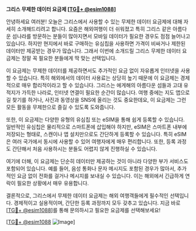 **그리스 무제한 데이터 요금제 [[TG💪+ @esim1088](https://t.me/s/esim1088)]**

안녕하세요 여러분! 오늘은 그리스에서 사용할 수 있는 무제한 데이터 요금제에 대해 자세히 소개해드리려고 합니다. 요즘은 해외여행이 더 쉬워졌고 특히 그리스 같은 아름다운 섬나라를 방문하는 분들이 많아지면서 모바일 데이터가 필요한 경우도 점점 늘어나고 있습니다. 하지만 현지에서 바로 구매하는 유심칩을 사용하면 가격이 비싸거나 제한된 데이터만 제공받는 경우가 많습니다. 그래서 이번에 소개드릴 그리스 무제한 데이터 요금제는 정말 꼭 필요한 분들에게 딱 맞는 선택입니다.

이 요금제는 무제한 데이터를 제공하면서도 추가적인 요금 없이 자유롭게 인터넷을 사용할 수 있습니다. 특히 해외에서의 데이터 사용료는 상당히 높기 때문에 이 요금제는 경제적으로 매우 합리적이라고 할 수 있습니다. 그리스는 에게해의 아름다운 섬들과 고대 유적지가 가득한 나라로, 인터넷 연결이 필요한 순간이 많습니다. 여행 중에는 지도 앱으로 길 찾기를 하거나, 사진과 동영상을 SNS에 올리는 것도 중요한데요, 이 요금제는 그런 모든 활동을 무제한으로 즐길 수 있도록 도와줍니다.

또한, 이 요금제는 다양한 유형의 유심칩 또는 eSIM을 통해 쉽게 등록할 수 있습니다. 일반적인 유심칩은 물리적으로 스마트폰에 삽입해야 하지만, eSIM은 스마트폰 내부에 저장되는 형태로, 스캔이나 앱 설치만으로도 간단하게 등록할 수 있습니다. 특히 eSIM은 여러 국가에서 동시에 사용할 수 있어 여행자에게 매우 편리합니다. 또한, 등록 과정도 간단해서 처음 사용하시는 분들도 어렵지 않게 진행하실 수 있습니다.

여기에 더해, 이 요금제는 단순히 데이터만 제공하는 것이 아니라 다양한 부가 서비스도 포함되어 있습니다. 예를 들어, 음성 통화나 문자 메시지도 포함된 경우가 많아서, 추가적인 요금 없이 전화를 걸거나 메시지를 보내실 수 있습니다. 이는 해외에서 긴급하게 연락이 필요한 상황에서 매우 유용합니다.

결론적으로, 그리스에서 무제한 데이터 요금제는 해외 여행객들에게 필수적인 선택입니다. 경제적이고 실용적이며, 간단한 등록 과정까지 모두 갖추고 있습니다. 지금 바로 [[TG💪+ @esim1088](https://t.me/s/esim1088)]를 통해 문의하시고 필요한 요금제를 선택해보세요!

[[TG💪+ @esim1088](https://t.me/s/esim1088) ![Image](https://i.postimg.cc/Y0z9fWf4/image.png)]